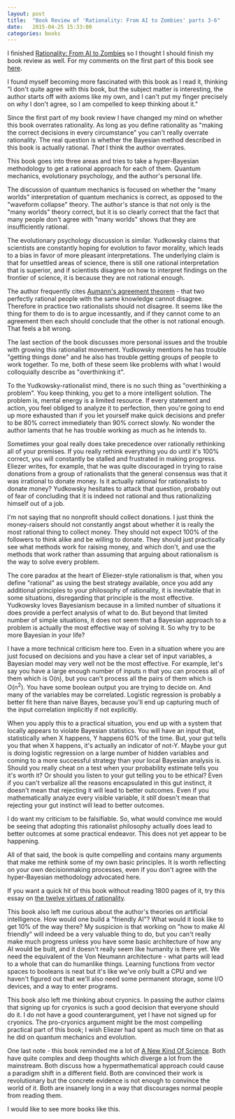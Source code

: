 ```yaml
---
layout: post
title:  "Book Review of 'Rationality: From AI to Zombies' parts 3-6"
date:   2015-04-25 15:33:00
categories: books
---
```

I finished [Rationality: From AI to
Zombies](http://www.amazon.com/Rationality-From-Zombies-Eliezer-Yudkowsky-ebook/dp/B00ULP6EW2)
so I thought I should finish my book review as well. For my comments on the first part of this book see
[here](/books/2015/04/12/rationality-ai-zombies.html).

I found myself becoming more fascinated with this book as I read it,
thinking "I don't quite agree with this book, but the subject
matter is interesting, the author starts off with axioms like my own,
and I can't put my finger precisely on *why* I
don't agree, so I am compelled to keep thinking about it."

Since the first part of my book review I have changed my mind on
whether this book overrates rationality. As
long as you define rationality as "making the correct decisions in
every circumstance" you can't really overrate rationality. The real
question is whether the Bayesian method described in this book is
actually rational. *That* I think the author overrates.

This book goes into three areas and tries to take a hyper-Bayesian
methodology to get a rational approach for each of them. Quantum
mechanics, evolutionary psychology, and the author's personal life.

The discussion of quantum mechanics is focused on whether the "many
worlds" interpretation of quantum mechanics is correct, as opposed to
the "waveform collapse" theory. The author's stance is that not only
is the "many worlds" theory correct, but it is so clearly correct that
the fact that many people don't agree with "many worlds" shows that
they are insufficiently rational.

The evolutionary psychology discussion is similar. Yudkowsky claims
that scientists are constantly hoping for evolution to favor morality,
which leads to a bias in favor of more pleasant interpretations. The
underlying claim is that for unsettled areas of science, there is
still one rational interpretation that is superior, and if scientists
disagree on how to interpret findings on the frontier of science, it
is because they are not rational enough.

The author frequently cites [Aumann's agreement
theorem](http://rationalwiki.org/wiki/Aumann%27s_agreement_theorem) -
that two perfectly rational people with the same knowledge cannot
disagree. Therefore in practice two rationalists should not
disagree. It seems like the thing for them to do is to argue
incessantly, and if they cannot come to an agreement then each should
conclude that the other is not rational enough. That feels a bit wrong.

The last section of the book discusses more personal issues and the
trouble with growing this rationalist movement. Yudkowsky mentions he
has trouble "getting things done" and he also has trouble getting
groups of people to work together. To me, both of these seem like
problems with what I would colloquially describe as "overthinking it".

To the Yudkowsky-rationalist mind, there is no such thing as
"overthinking a problem". You keep thinking, you get to a more
intelligent solution. The problem is, mental energy is a limited
resource. If every statement and action, you feel obliged to
analyze it to perfection, then you're going to end up more exhausted
than if you let yourself make quick decisions and prefer to be 80%
correct immediately than 90% correct slowly. No wonder the author
laments that he has trouble working as much as he intends to.

Sometimes your goal really does take precedence over rationally
rethinking all of your premises. If you really rethink everything you
do until it's 100% correct, you will constantly be stalled and
frustrated in making progress. Eliezer writes,
for example, that he was quite discouraged in trying to raise
donations from a group of rationalists that the general consensus was
that it was irrational to donate money. Is it actually rational for
rationalists to donate money? Yudkowsky hesitates to attack that
question, probably out of fear of concluding that it is indeed not
rational and thus rationalizing himself out of a job.

I'm not saying
that no nonprofit should collect donations. I just think the
money-raisers should not constantly angst about whether it is really
the most rational thing to collect money. They should not
expect 100% of the followers to think alike and be willing to
donate. They should just practically see what methods work for raising
money, and which don't, and use the methods that work rather than
assuming that arguing about rationalism is the way to solve every
problem.

The core paradox at the heart of Eliezer-style rationalism is that,
when you define "rational" as using the best strategy available, once
you add any additional principles to your philosophy of rationality,
it is inevitable that in some situations, disregarding that principle
is the most effective. Yudkowsky loves Bayesianism because in a
limited number of situations it does provide a perfect analysis of
what to do. But beyond that limited number of simple situations,
it does not seem that a Bayesian approach to a problem is actually the
most effective way of solving it. So why try to be more Bayesian in
your life?

I have a more technical criticism here too. Even in a
situation where you are
just focused on decisions and you have a clear set of input variables,
a Bayesian model may very well not be the most effective. For example,
let's say you have a large enough number of inputs n that you can
process all of them which is O(n), but you can't process all the pairs
of them which is O(n<sup>2</sup>). You have some boolean output you
are trying to decide on. And many of the variables may be
correlated. Logistic regression is probably a better fit here than
naive Bayes, because you'll end up capturing much of the input
correlation implicitly if not explicitly.

When you apply this to a practical situation,
you end up with a system that locally appears to violate Bayesian
statistics. You will have an input that, statistically when X happens,
Y happens 60% of the time. But, your gut tells you that when X
happens, it's actually an indicator of not-Y. Maybe your gut is doing
logistic regression on a large number of hidden variables and coming
to a more successful strategy than your local Bayesian analysis
is. Should you
really cheat on a test when your probability estimate tells you it's
worth it? Or should you listen to your gut telling you to be ethical?
Even if you can't verbalize all the reasons encapsulated in this gut
instinct, it doesn't mean that rejecting it will lead to better
outcomes. Even if you mathematically analyze every visible variable,
it *still* doesn't mean that rejecting your gut instinct will lead to
better outcomes.

I do want my criticism to be falsifiable. So, what would convince me
would be seeing that adopting this rationalist
philosophy actually does lead to better outcomes at some practical
endeavor. This does not yet appear to be happening.

All of that said, the book is quite compelling and contains many
arguments that make me rethink some of my own basic principles. It is
worth reflecting on your own decisionmaking processes, even if you
don't agree with the hyper-Bayesian methodology advocated here.

If you want a quick hit of this book without reading 1800 pages of it, try
this essay on [the twelve virtues of
rationality](http://www.yudkowsky.net/rational/virtues/).

This book also left me curious about the author's theories on
artificial intelligence. How would one build a "friendly AI"? What
would it look like to get 10% of the way there? My suspicion is that
working on "how to make AI friendly" will indeed be a very valuable
thing to do, but you can't really make much progress unless you have
some basic architecture of how any AI would be built, and it doesn't
really seem like humanity is there yet. We need the equivalent of the
Von Neumann architecture - what parts will lead to a whole that can do
humanlike things. Learning functions from vector spaces to booleans is
neat but it's like we've only built a CPU and we haven't figured out
that we'll also need some permanent storage, some I/O devices, and a
way to enter programs.

This book also left me thinking about cryonics. In passing the author
claims that signing up for cryonics is such a good decision that
everyone should do it. I do not have a good counterargument, yet I
have not signed up for cryonics. The pro-cryonics argument might be
the most compelling practical part of this book; I wish Eliezer had
spent as much time on that as he did on quantum mechanics and
evolution.

One last note - this book reminded me a lot of [A New Kind Of
Science](http://www.wolframscience.com/nksonline/toc.html). Both have
quite complex and deep thoughts which diverge a lot
from the mainstream. Both discuss how a hypermathematical approach
could cause a paradigm shift in a different field. Both are convinced
their work is
revolutionary but the concrete evidence is not enough to convince the
world of it. Both are insanely long in a way that discourages
normal people from reading them.

I would like to see more books like this.


